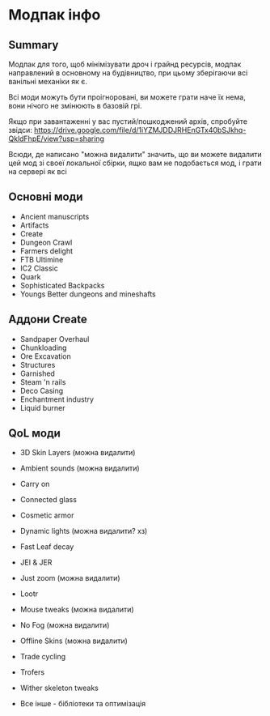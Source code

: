 # Модпак інфо

## Summary

Модпак для того, щоб мінімізувати дроч і грайнд ресурсів, модпак направлений в основному на будівництво,
при цьому зберігаючи всі ванільні механіки як є. 

Всі моди можуть бути проігноровані, ви можете грати наче їх нема, вони нічого не змінюють в базовій грі.

Якщо при завантаженні у вас пустий/пошкоджений архів, спробуйте звідси: https://drive.google.com/file/d/1iYZMJDDJRHEnGTx40bSJkhq-QkldFhpE/view?usp=sharing

Всюди, де написано "можна видалити" значить, що ви можете видалити цей мод зі своеї локальної сбірки, ящко вам не подобається мод, і грати на сервері як всі

## Основні моди
  * Ancient manuscripts
  * Artifacts
  * Create
  * Dungeon Crawl
  * Farmers delight
  * FTB Ultimine
  * IC2 Classic
  * Quark
  * Sophisticated Backpacks
  * Youngs Better dungeons and mineshafts
## Аддони Create
  * Sandpaper Overhaul
  * Chunkloading
  * Ore Excavation
  * Structures
  * Garnished
  * Steam 'n rails
  * Deco Casing
  * Enchantment industry
  * Liquid burner
## QoL моди
  * 3D Skin Layers (можна видалити)
  * Ambient sounds (можна видалити)
  * Carry on
  * Connected glass
  * Cosmetic armor
  * Dynamic lights (можна видалити? хз)
  * Fast Leaf decay
  * JEI & JER
  * Just zoom (можна видалити)
  * Lootr
  * Mouse tweaks (можна видалити)
  * No Fog (можна видалити)
  * Offline Skins (можна видалити)
  * Trade cycling
  * Trofers
  * Wither skeleton tweaks

  * Все інше - бібліотеки та оптимізація
